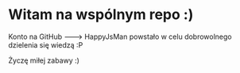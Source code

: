 # Witam na wspólnym repo :)


Konto na GitHub ---> HappyJsMan powstało w celu dobrowolnego dzielenia się wiedzą :P

Życzę miłej zabawy :)




